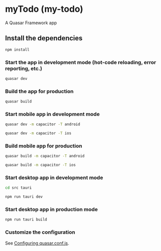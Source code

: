 # myTodo (my-todo)

A Quasar Framework app

## Install the dependencies
```bash
npm install
```

### Start the app in development mode (hot-code reloading, error reporting, etc.)
```bash
quasar dev
```


### Build the app for production
```bash
quasar build
```


### Start mobile app in development mode
```bash
quasar dev -m capacitor -T android

quasar dev -m capacitor -T ios
```

### Build mobile app for production
```bash
quasar build -m capacitor -T android

quasar build -m capacitor -T ios
```

### Start desktop app in development mode
```bash
cd src tauri

npm run tauri dev
```

### Start desktop app in production mode
```bash
npm run tauri build
```

### Customize the configuration
See [Configuring quasar.conf.js](https://quasar.dev/quasar-cli/quasar-conf-js).
